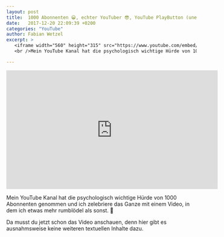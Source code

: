 ```yaml
---
layout: post
title:  1000 Abonnenten 😀, echter YouTuber 😎, YouTube PlayButton (unecht 😂)
date:   2017-12-20 22:09:39 +0200
categories: "YouTube"
author: Fabian Wetzel
excerpt: >
   <iframe width="560" height="315" src="https://www.youtube.com/embed/ZWG9ni-FlOk" frameborder="0" allowfullscreen></iframe>
   <br />Mein YouTube Kanal hat die psychologisch wichtige Hürde von 1000 Abonnenten genommen und ich zelebriere das Ganze mit einem Video, in dem ich etwas mehr rumblödel als sonst. 

---
```

<iframe width="560" height="315" src="https://www.youtube.com/embed/ZWG9ni-FlOk" frameborder="0" allowfullscreen></iframe>

Mein YouTube Kanal hat die psychologisch wichtige Hürde von 1000 Abonnenten genommen und ich zelebriere das Ganze mit einem Video, in dem ich etwas mehr rumblödel als sonst. 🤣

Da musst du jetzt schon das Video anschauen, denn hier gibt es ausnahmsweise keine weiteren textuellen Inhalte dazu.